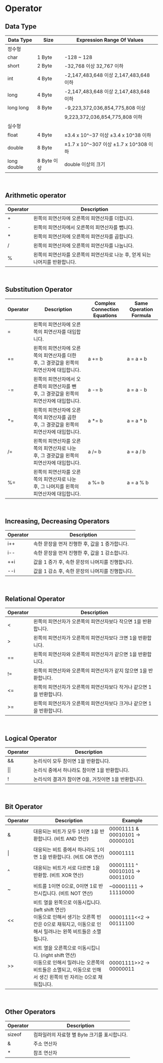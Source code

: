# Operator

## Data Type
|Data Type|Size|Expression Range Of Values|
|---|---|---|
|정수형|
|char| 1 Byte|-128 ~ 128|
|short|2 Byte|-32,768 이상 32,767 이하|
|int|4 Byte|-2,147,483,648 이상 2,147,483,648 이하|
|long|4 Byte| -2,147,483,648 이상 2,147,483,648 이하|
|long long|8 Byte|-9,223,372,036,854,775,808 이상|
||| 9,223,372,036,854,775,808 이하|
|실수형||
|float|4 Byte|±3.4 x 10^−37 이상 ±3.4 x 10^38 이하|
|double|8 Byte|±1.7 x 10^−307 이상 ±1.7 x 10^308 이하|
|long double| 8 Byte 이상|double 이상의 크기|

<br>

## Arithmetic operator
|Operator|Description|
|---|---|
|+|왼쪽의 피연산자에 오른쪽의 피연산자를 더합니다.|
|-|왼쪽의 피연산자에서 오른쪽의 피연산자를 뺍니다.|
|*|왼쪽의 피연산자에 오른쪽의 피연산자를 곱합니다.|
|/|왼쪽의 피연산자에 오른쪽의 피연산자를 나눕니다.|
|%|왼쪽의 피연산자를 오른쪽의 피연산자로 나눈 후, 얻게 되는 나머지를 반환합니다.|

<br>

## Substitution Operator
|Operator|Description|Complex Connection Equations|Same Operation Formula|
|---|---|---|---|
|=|왼쪽의 피연산자에 오른쪽의 피연산자를 대입합니다.|
|+=|왼쪽의 피연산자에 오른쪽의 피연산자를 더한 후, 그 결괏값을 왼쪽의 피연산자에 대입합니다.|a += b|a = a + b|
|-=|왼쪽의 피연산자에서 오른쪽의 피연산자를 뺀 후, 그 결괏값을 왼쪽의 피연산자에 대입합니다.|a -= b|a = a - b|
|*=|왼쪽의 피연산자에 오른쪽의 피연산자를 곱한 후, 그 결괏값을 왼쪽의 피연산자에 대입합니다.|a *= b|a = a * b|
|/=|왼쪽의 피연산자를 오른쪽의 피연산자로 나눈 후, 그 결괏값을 왼쪽의 피연산자에 대입합니다.|a /= b|a = a / b|
|%=|왼쪽의 피연산자를 오른쪽의 피연산자로 나눈 후, 그 나머지를 왼쪽의 피연산자에 대입합니다.|a %= b|a = a % b|

<br>

## Increasing, Decreasing Operators
|Operator|Description|
|---|---|
|i++|속한 문장을 먼저 진행한 후, 값을 1 증가합니다.|
|i--|속한 문장을 먼저 진행한 후, 값을 1 감소합니다.|
|++i|값을 1 증가 후, 속한 문장의 나머지를 진행합니다.|
|--i|값을 1 감소 후, 속한 문장의 나머지를 진행합니다.|

<br>

## Relational Operator
|Operator|Description|
|---|---|
|<|왼쪽의 피연산자가 오른쪽의 피연산자보다 작으면 1을 반환합니다.|
|>|왼쪽의 피연산자가 오른쪽의 피연산자보다 크면 1을 반환합니다.|
|==|왼쪽의 피연산자와 오른쪽의 피연산자가 같으면 1을 반환합니다.|
|!=|왼쪽의 피연산자와 오른쪽의 피연산자가 같지 않으면 1을 반환합니다.|
|<=|왼쪽의 피연산자가 오른쪽의 피연산자보다 작거나 같으면 1을 반환합니다.|
|>=|왼쪽의 피연산자가 오른쪽의 피연산자보다 크거나 같으면 1을 반환합니다.|

<br>

## Logical Operator
|Operator|Description|
|---|---|
|&&|논리식이 모두 참이면 1을 반환합니다.|
|\|\||논리식 중에서 하나라도 참이면 1을 반환합니다.|
|!|논리식의 결과가 참이면 0을, 거짓이면 1을 반환합니다.|

<br>

## Bit Operator
|Operator|Description|Example|
|---|---|---|
|&|대응되는 비트가 모두 1이면 1을 반환합니다. (비트 AND 연산)|00001111 & 00010101 -> 00000101|
|\| |대응되는 비트 중에서 하나라도 1이면 1을 반환합니다. (비트 OR 연산)|00001111 | 00010101 -> 00011111
|^|대응되는 비트가 서로 다르면 1을 반환함. (비트 XOR 연산)|00001111 ^ 00010101 -> 00011010|
|~|비트를 1이면 0으로, 0이면 1로 반전시킵니다. (비트 NOT 연산)|~00001111 -> 11110000
|<<|비트 열을 왼쪽으로 이동시킵니다. (left shift 연산) <br> 이동으로 인해서 생기는 오른쪽 빈칸은 0으로 채워지고, 이동으로 인해서 밀려나는 왼쪽 비트들은 소멸됩니다.|00001111<<2 -> 00111100|
|>>|비트 열을 오른쪽으로 이동시킵니다. (right shift 연산) <br> 이동으로 인해서 밀려나는 오른쪽의 비트들은 소멸되고, 이동으로 인해서 생긴 왼쪽의 빈 자리는 0으로 채워집니다.|00001111>>2 -> 00000011|

<br>

## Other Operators
|Operator|Description|
|---|---|
|sizeof|컴파일러의 자료형 별 Byte 크기를 표시합니다.|
|&|주소 연산자|
|*|참조 연산자|